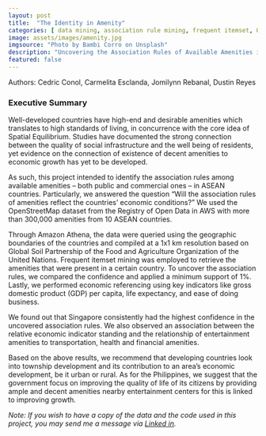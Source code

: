 ```yaml
---
layout: post
title:  "The Identity in Amenity"
categories: [ data mining, association rule mining, frequent itemset, OpenStreetMap, ASEAN, SDG ]
image: assets/images/amenity.jpg
imgsource: "Photo by Bambi Corro on Unsplash"
description: "Uncovering the Association Rules of Available Amenities in Different Countries"
featured: false
---
```


Authors: Cedric Conol, Carmelita Esclanda, Jomilynn Rebanal, Dustin Reyes

### Executive Summary

Well-developed countries have high-end and desirable amenities which translates to high standards of living, in concurrence with the core idea of Spatial Equilibrium. Studies have documented the strong connection between the quality of social infrastructure and the well being of residents, yet evidence on the connection of existence of decent amenities to economic growth has yet to be developed.

As such, this project intended to identify the association rules among available amenities – both public and commercial ones – in ASEAN countries. Particularly, we answered the question “Will the association rules of amenities reflect the countries’ economic conditions?” We used the OpenStreetMap dataset from the Registry of Open Data in AWS with more than 300,000 amenities from 10 ASEAN countries.

Through Amazon Athena, the data were queried using the geographic boundaries of the countries and compiled at a 1x1 km resolution based on Global Soil Partnership of the Food and Agriculture Organization of the United Nations. Frequent itemset mining was employed to retrieve the amenities that were present in a certain country. To uncover the association rules, we compared the confidence and applied a minimum support of 1%. Lastly, we performed economic referencing using key indicators like gross domestic product (GDP) per capita, life expectancy, and ease of doing business.

We found out that Singapore consistently had the highest confidence in the uncovered association rules. We also observed an association between the relative economic indicator standing and the relationship of entertainment amenities to transportation, health and financial amenities.

Based on the above results, we recommend that developing countries look into township development and its contribution to an area’s economic development, be it urban or rural. As for the Philippines, we suggest that the government focus on improving the quality of life of its citizens by providing ample and decent amenities nearby entertainment centers for this is linked to improving growth.

*Note: If you wish to have a copy of the data and the code used in this project, you may send me a message via [Linked in](https://www.linkedin.com/in/conolcedric).*
